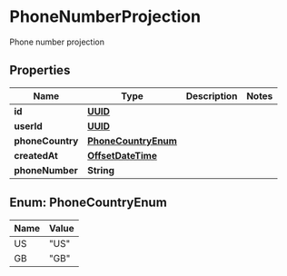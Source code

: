 

# PhoneNumberProjection

Phone number projection
## Properties

Name | Type | Description | Notes
------------ | ------------- | ------------- | -------------
**id** | [**UUID**](UUID) |  | 
**userId** | [**UUID**](UUID) |  | 
**phoneCountry** | [**PhoneCountryEnum**](#PhoneCountryEnum) |  | 
**createdAt** | [**OffsetDateTime**](OffsetDateTime) |  | 
**phoneNumber** | **String** |  | 



## Enum: PhoneCountryEnum

Name | Value
---- | -----
US | &quot;US&quot;
GB | &quot;GB&quot;




